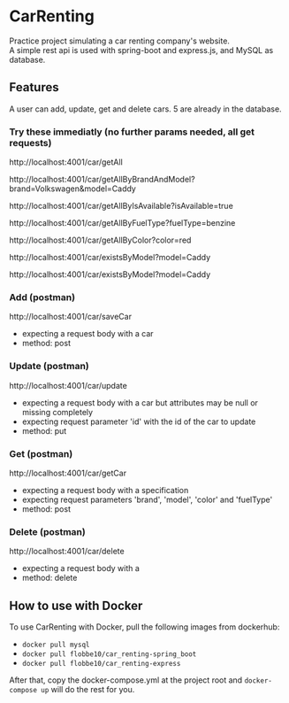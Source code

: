# CarRenting
Practice project simulating a car renting company's website. <br />
A simple rest api is used with spring-boot and express.js, and MySQL as database.

## Features
A user can add, update, get and delete cars. 5 are already in the database.

### Try these immediatly (no further params needed, all get requests)
http://localhost:4001/car/getAll

http://localhost:4001/car/getAllByBrandAndModel?brand=Volkswagen&model=Caddy

http://localhost:4001/car/getAllByIsAvailable?isAvailable=true

http://localhost:4001/car/getAllByFuelType?fuelType=benzine

http://localhost:4001/car/getAllByColor?color=red

http://localhost:4001/car/existsByModel?model=Caddy

http://localhost:4001/car/existsByModel?model=Caddy

### Add (postman)
http://localhost:4001/car/saveCar <br />
- expecting a request body with a car <br />
- method: post

### Update (postman)
http://localhost:4001/car/update <br />
- expecting a request body with a car but attributes may be null or missing completely <br />
- expecting request parameter 'id' with the id of the car to update <br />
- method: put 

### Get (postman)
http://localhost:4001/car/getCar <br />
- expecting a request body with a specification <br />
- expecting request parameters 'brand', 'model', 'color' and 'fuelType' <br />
- method: post

### Delete (postman)
http://localhost:4001/car/delete <br />
- expecting a request body with a <br />
- method: delete

## How to use with Docker
To use CarRenting with Docker, pull the following images from dockerhub: <br />
- `docker pull mysql` <br />
- `docker pull flobbe10/car_renting-spring_boot` <br />
- `docker pull flobbe10/car_renting-express` <br />

After that, copy the docker-compose.yml at the project root and `docker-compose up` will do the rest for you.
